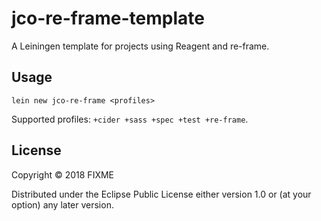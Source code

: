 # jco-re-frame-template

A Leiningen template for projects using Reagent and re-frame.

## Usage

`lein new jco-re-frame <profiles>`

Supported profiles: `+cider +sass +spec +test +re-frame`.

## License

Copyright © 2018 FIXME

Distributed under the Eclipse Public License either version 1.0 or (at
your option) any later version.
